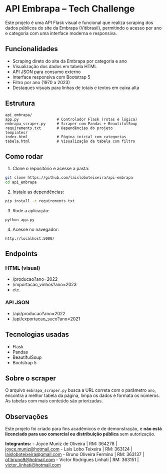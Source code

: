 # API Embrapa – Tech Challenge

Este projeto é uma API Flask visual e funcional que realiza scraping dos dados públicos do site da Embrapa (Vitibrasil), permitindo o acesso por ano e categoria com uma interface moderna e responsiva.

## Funcionalidades

- Scraping direto do site da Embrapa por categoria e ano
- Visualização dos dados em tabela HTML
- API JSON para consumo externo
- Interface responsiva com Bootstrap 5
- Filtro por ano (1970 a 2023)
- Destaques visuais para linhas de totais e textos em caixa alta

## Estrutura

```
api_embrapa/
app.py                 # Controlador Flask (rotas e lógica)
embrapa_scraper.py     # Scraper com Pandas + BeautifulSoup
requirements.txt       # Dependências do projeto
templates/
index.html             # Página inicial com categorias
tabela.html            # Visualização da tabela com filtro
```

## Como rodar

1. Clone o repositório e acesse a pasta:
```bash
git clone https://github.com/laisloboteixeira/api-embrapa
cd api_embrapa
```

2. Instale as dependências:
```bash
pip install -r requirements.txt
```

3. Rode a aplicação:
```bash
python app.py
```

4. Acesse no navegador:
```
http://localhost:5000/
```

## Endpoints

### HTML (visual)
- /producao?ano=2022
- /importacao_vinhos?ano=2023
- etc.

### API JSON
- /api/producao?ano=2022
- /api/exportacao_suco?ano=2021

## Tecnologias usadas

- Flask
- Pandas
- BeautifulSoup
- Bootstrap 5

## Sobre o scraper

O arquivo `embrapa_scraper.py` busca a URL correta com o parâmetro `ano`, encontra a melhor tabela da página, limpa os dados e formata os números. As tabelas com mais conteúdo são priorizadas.

## Observações

Este projeto foi criado para fins acadêmicos e de demonstração, e **não está licenciado para uso comercial ou distribuição pública** sem autorização.

 **Integrantes:**
    - Joyce Muniz de Oliveira | RM: 364278 | joyce.muniz@hotmail.com
    - Laís Lobo Teixeira | RM: 363124 | laisloboteixeira@gmail.com
    - Bruno Oliveira Fermino | RM: 363137 | of.bruno9@hotmail.com
    - Victor Rodrigues Linhati | RM: 363151 | victor_linhati@hotmail.com
